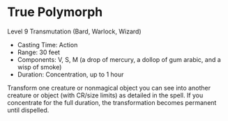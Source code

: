 # True Polymorph
Level 9 Transmutation (Bard, Warlock, Wizard)

- Casting Time: Action
- Range: 30 feet
- Components: V, S, M (a drop of mercury, a dollop of gum arabic, and a wisp of smoke)
- Duration: Concentration, up to 1 hour

Transform one creature or nonmagical object you can see into another creature or object (with CR/size limits) as detailed in the spell. If you concentrate for the full duration, the transformation becomes permanent until dispelled.
